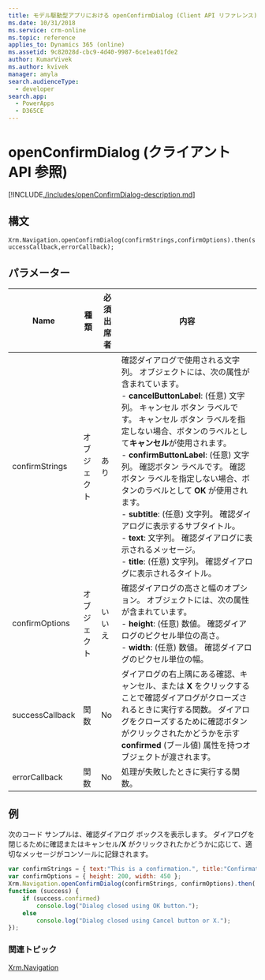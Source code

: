 ```yaml
---
title: モデル駆動型アプリにおける openConfirmDialog (Client API リファレンス) | Microsoft Docs
ms.date: 10/31/2018
ms.service: crm-online
ms.topic: reference
applies_to: Dynamics 365 (online)
ms.assetid: 9c82028d-cbc9-4d40-9987-6ce1ea01fde2
author: KumarVivek
ms.author: kvivek
manager: amyla
search.audienceType:
  - developer
search.app:
  - PowerApps
  - D365CE
---
```

# <a name="openconfirmdialog-client-api-reference"></a>openConfirmDialog (クライアント API 参照)



[!INCLUDE[./includes/openConfirmDialog-description.md](./includes/openConfirmDialog-description.md)]

## <a name="syntax"></a>構文

`Xrm.Navigation.openConfirmDialog(confirmStrings,confirmOptions).then(successCallback,errorCallback);`

## <a name="parameters"></a>パラメーター

|Name |種類​​ |必須出席者 |内容 |
|---|---|---|---|
|confirmStrings|オブジェクト|あり|確認ダイアログで使用される文字列。 オブジェクトには、次の属性が含まれています。<br/>- **cancelButtonLabel**: (任意) 文字列。 キャンセル ボタン ラベルです。 キャンセル ボタン ラベルを指定しない場合、ボタンのラベルとして**キャンセル**が使用されます。<br/>- **confirmButtonLabel**: (任意) 文字列。 確認ボタン ラベルです。 確認ボタン ラベルを指定しない場合、ボタンのラベルとして **OK** が使用されます。<br/>- **subtitle**: (任意) 文字列。 確認ダイアログに表示するサブタイトル。<br/>- **text**: 文字列。 確認ダイアログに表示されるメッセージ。<br/>- **title**: (任意) 文字列。 確認ダイアログに表示されるタイトル。|
|confirmOptions|オブジェクト|いいえ|確認ダイアログの高さと幅のオプション。 オブジェクトには、次の属性が含まれています。<br/>- **height**: (任意) 数値。 確認ダイアログのピクセル単位の高さ。<br/>- **width**: (任意) 数値。 確認ダイアログのピクセル単位の幅。|
|successCallback|関数|No|ダイアログの右上隅にある確認、キャンセル、または **X** をクリックすることで確認ダイアログがクローズされるときに実行する関数。 ダイアログをクローズするために確認ボタンがクリックされたかどうかを示す **confirmed** (ブール値) 属性を持つオブジェクトが渡されます。|
|errorCallback|関数|No|処理が失敗したときに実行する関数。|

## <a name="example"></a>例

次のコード サンプルは、確認ダイアログ ボックスを表示します。 ダイアログを閉じるために確認またはキャンセル/**X** がクリックされたかどうかに応じて、適切なメッセージがコンソールに記録されます。

```JavaScript
var confirmStrings = { text:"This is a confirmation.", title:"Confirmation Dialog" };
var confirmOptions = { height: 200, width: 450 };
Xrm.Navigation.openConfirmDialog(confirmStrings, confirmOptions).then(
function (success) {    
    if (success.confirmed)
        console.log("Dialog closed using OK button.");
    else
        console.log("Dialog closed using Cancel button or X.");
});

```

### <a name="related-topics"></a>関連トピック

[Xrm.Navigation](../xrm-navigation.md)

